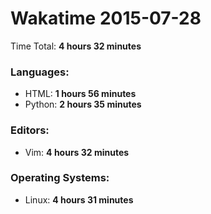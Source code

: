 # Wakatime 2015-07-28

Time Total: **4 hours 32 minutes**

### Languages:
- HTML: **1 hours 56 minutes** 
- Python: **2 hours 35 minutes** 

### Editors:
- Vim: **4 hours 32 minutes** 

### Operating Systems:
- Linux: **4 hours 31 minutes** 

